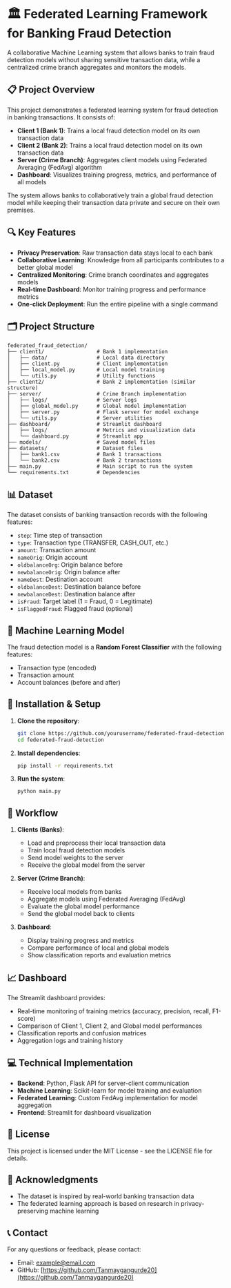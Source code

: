 # 🏛️ Federated Learning Framework for Banking Fraud Detection

A collaborative Machine Learning system that allows banks to train fraud detection models without sharing sensitive transaction data, while a centralized crime branch aggregates and monitors the models.

## 📋 Project Overview

This project demonstrates a federated learning system for fraud detection in banking transactions. It consists of:

- **Client 1 (Bank 1)**: Trains a local fraud detection model on its own transaction data
- **Client 2 (Bank 2)**: Trains a local fraud detection model on its own transaction data
- **Server (Crime Branch)**: Aggregates client models using Federated Averaging (FedAvg) algorithm
- **Dashboard**: Visualizes training progress, metrics, and performance of all models

The system allows banks to collaboratively train a global fraud detection model while keeping their transaction data private and secure on their own premises.

## 🔍 Key Features

- **Privacy Preservation**: Raw transaction data stays local to each bank
- **Collaborative Learning**: Knowledge from all participants contributes to a better global model
- **Centralized Monitoring**: Crime branch coordinates and aggregates models
- **Real-time Dashboard**: Monitor training progress and performance metrics
- **One-click Deployment**: Run the entire pipeline with a single command

## 🗂️ Project Structure

```
federated_fraud_detection/
├── client1/                 # Bank 1 implementation
│   ├── data/                # Local data directory
│   ├── client.py            # Client implementation
│   ├── local_model.py       # Local model training
│   └── utils.py             # Utility functions
├── client2/                 # Bank 2 implementation (similar structure)
├── server/                  # Crime Branch implementation
│   ├── logs/                # Server logs
│   ├── global_model.py      # Global model implementation
│   ├── server.py            # Flask server for model exchange
│   └── utils.py             # Server utilities
├── dashboard/               # Streamlit dashboard
│   ├── logs/                # Metrics and visualization data
│   └── dashboard.py         # Streamlit app
├── models/                  # Saved model files
├── datasets/                # Dataset files
│   ├── bank1.csv            # Bank 1 transactions
│   └── bank2.csv            # Bank 2 transactions
├── main.py                  # Main script to run the system
└── requirements.txt         # Dependencies
```

## 📊 Dataset

The dataset consists of banking transaction records with the following features:
- `step`: Time step of transaction
- `type`: Transaction type (TRANSFER, CASH_OUT, etc.)
- `amount`: Transaction amount
- `nameOrig`: Origin account
- `oldbalanceOrg`: Origin balance before
- `newbalanceOrig`: Origin balance after
- `nameDest`: Destination account
- `oldbalanceDest`: Destination balance before
- `newbalanceDest`: Destination balance after
- `isFraud`: Target label (1 = Fraud, 0 = Legitimate)
- `isFlaggedFraud`: Flagged fraud (optional)

## 🧠 Machine Learning Model

The fraud detection model is a **Random Forest Classifier** with the following features:
- Transaction type (encoded)
- Transaction amount
- Account balances (before and after)

## 🚀 Installation & Setup

1. **Clone the repository**:
   ```bash
   git clone https://github.com/yourusername/federated-fraud-detection.git
   cd federated-fraud-detection
   ```

2. **Install dependencies**:
   ```bash
   pip install -r requirements.txt
   ```

3. **Run the system**:
   ```bash
   python main.py
   ```

## 🔄 Workflow

1. **Clients (Banks)**:
   - Load and preprocess their local transaction data
   - Train local fraud detection models
   - Send model weights to the server
   - Receive the global model from the server

2. **Server (Crime Branch)**:
   - Receive local models from banks
   - Aggregate models using Federated Averaging (FedAvg)
   - Evaluate the global model performance
   - Send the global model back to clients

3. **Dashboard**:
   - Display training progress and metrics
   - Compare performance of local and global models
   - Show classification reports and evaluation metrics

## 📈 Dashboard

The Streamlit dashboard provides:
- Real-time monitoring of training metrics (accuracy, precision, recall, F1-score)
- Comparison of Client 1, Client 2, and Global model performances
- Classification reports and confusion matrices
- Aggregation logs and training history

## 💻 Technical Implementation

- **Backend**: Python, Flask API for server-client communication
- **Machine Learning**: Scikit-learn for model training and evaluation
- **Federated Learning**: Custom FedAvg implementation for model aggregation
- **Frontend**: Streamlit for dashboard visualization

## 📝 License

This project is licensed under the MIT License - see the LICENSE file for details.

## 🙏 Acknowledgments

- The dataset is inspired by real-world banking transaction data
- The federated learning approach is based on research in privacy-preserving machine learning

## 📞 Contact

For any questions or feedback, please contact:
- Email: example@email.com
- GitHub: [https://github.com/Tanmaygangurde20](https://github.com/Tanmaygangurde20) 
